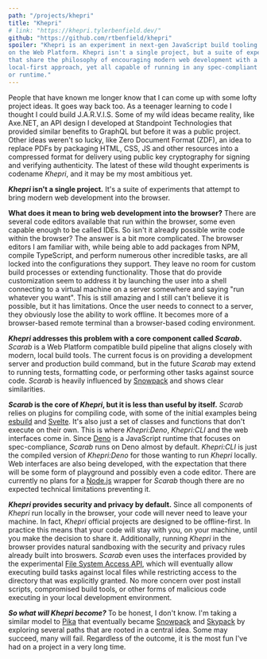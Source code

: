 ```yaml
---
path: "/projects/khepri"
title: "Khepri"
# link: "https://khepri.tylerbenfield.dev/"
github: "https://github.com/rtbenfield/khepri"
spoiler: "Khepri is an experiment in next-gen JavaScript build tooling that runs
on the Web Platform. Khepri isn't a single project, but a suite of experiments
that share the philosophy of encouraging modern web development with a
local-first approach, yet all capable of running in any spec-compliant browser
or runtime."
---
```


People that have known me longer know that I can come up with some lofty project ideas. It goes way back too. As a teenager learning to code I thought I could build J.A.R.V.I.S. Some of my wild ideas became reality, like Axe.NET, an API design I developed at Standpoint Technologies that provided similar benefits to GraphQL but before it was a public project. Other ideas weren't so lucky, like Zero Document Format (ZDF), an idea to replace PDFs by packaging HTML, CSS, JS and other resources into a compressed format for delivery using public key cryptography for signing and verifying authenticity. The latest of these wild thought experiments is codename _Khepri_, and it may be my most ambitious yet.

**_Khepri_ isn't a single project.** It's a suite of experiments that attempt to bring modern web development into the browser.

**What does it mean to bring web development into the browser?** There are several code editors available that run within the browser, some even capable enough to be called IDEs. So isn't it already possible write code within the browser? The answer is a bit more complicated. The browser editors I am familiar with, while being able to add packages from NPM, compile TypeScript, and perform numerous other incredible tasks, are all locked into the configurations they support. They leave no room for custom build processes or extending functionality. Those that do provide customization seem to address it by launching the user into a shell connecting to a virtual machine on a server somewhere and saying "run whatever you want". This is still amazing and I still can't believe it is possible, but it has limitations. Once the user needs to connect to a server, they obviously lose the ability to work offline. It becomes more of a browser-based remote terminal than a browser-based coding environment.

**_Khepri_ addresses this problem with a core component called _Scarab_.** _Scarab_ is a Web Platform compatible build pipeline that aligns closely with modern, local build tools. The current focus is on providing a development server and production build command, but in the future _Scarab_ may extend to running tests, formatting code, or performing other tasks against source code. _Scarab_ is heavily influenced by [Snowpack](https://www.snowpack.dev/) and shows clear similarities.

**_Scarab_ is the core of _Khepri_, but it is less than useful by itself.** _Scarab_ relies on plugins for compiling code, with some of the initial examples being [esbuild](https://esbuild.github.io/) and [Svelte](https://svelte.dev/). It's also just a set of classes and functions that don't execute on their own. This is where _Khepri:Deno_, _Khepri:CLI_ and the web interfaces come in. Since [Deno](https://deno.land/) is a JavaScript runtime that focuses on spec-compliance, _Scarab_ runs on Deno almost by default. _Khepri:CLI_ is just the compiled version of _Khepri:Deno_ for those wanting to run _Khepri_ locally. Web interfaces are also being developed, with the expectation that there will be some form of playground and possibly even a code editor. There are currently no plans for a [Node.js](https://nodejs.org/) wrapper for _Scarab_ though there are no expected technical limitations preventing it.

**_Khepri_ provides security and privacy by default.** Since all components of _Khepri_ run locally in the browser, your code will never need to leave your machine. In fact, _Khepri_ official projects are designed to be offline-first. In practice this means that your code will stay with you, on your machine, until you make the decision to share it. Additionally, running _Khepri_ in the browser provides natural sandboxing with the security and privacy rules already built into broswers. _Scarab_ even uses the interfaces provided by the experimental [File System Access API](https://developer.mozilla.org/en-US/docs/Web/API/File_System_Access_API), which will eventually allow executing build tasks against local files while restricting access to the directory that was explicitly granted. No more concern over post install scripts, compromised build tools, or other forms of malicious code executing in your local development environment.

**_So what will *Khepri* become?_** To be honest, I don't know. I'm taking a similar model to [Pika](https://www.pika.dev/) that eventually became [Snowpack](https://www.snowpack.dev/) and [Skypack](https://www.skypack.dev/) by exploring several paths that are rooted in a central idea. Some may succeed, many will fail. Regardless of the outcome, it is the most fun I've had on a project in a very long time.
